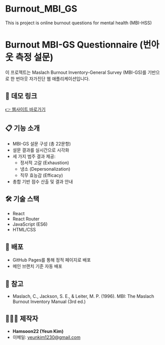 # Burnout_MBI_GS
This is project is online burnout questions for mental health (MBI-HSS)
# Burnout MBI-GS Questionnaire (번아웃 측정 설문)

이 프로젝트는 Maslach Burnout Inventory-General Survey (MBI-GS)를 기반으로 한 번아웃 자가진단 웹 애플리케이션입니다.

## 🔗 데모 링크

[👉 웹사이트 바로가기](https://hamsoon22.github.io/Burnout_MBI_HSS)

## 📋 기능 소개

- MBI-GS 설문 구성 (총 22문항)
- 설문 결과를 실시간으로 시각화
- 세 가지 범주 결과 제공:
  - 정서적 고갈 (Exhaustion)
  - 냉소 (Depersonalization)
  - 직무 효능감 (Efficacy)
- 총합 기반 점수 산출 및 결과 안내

## 🛠️ 기술 스택

- React
- React Router
- JavaScript (ES6)
- HTML/CSS


## 🚀 배포

- GitHub Pages를 통해 정적 페이지로 배포
- 메인 브랜치 기준 자동 배포

## 📑 참고

- Maslach, C., Jackson, S. E., & Leiter, M. P. (1996). MBI: The Maslach Burnout Inventory Manual (3rd ed.)

## 👩🏻‍💻 제작자

- **Hamsoon22 (Yeun Kim)**  
- 이메일: yeunkim1230@gmail.com


